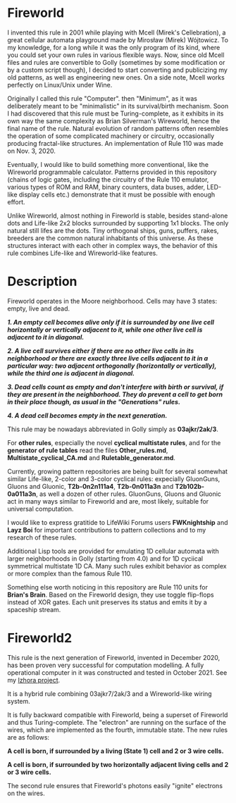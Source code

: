 # Fireworld

I invented this rule in 2001 while playing with Mcell (Mirek's Cellebration), a great cellular automata playground made by Mirosław (Mirek) Wójtowicz. To my knowledge, for a long while it was the only program of its kind, where you could set your own rules in various flexible ways. Now, since old Mcell files and rules are convertible to Golly (sometimes by some modification or by a custom script though), I decided to start converting and publicizing my old patterns, as well as engineering new ones. On a side note, Mcell works perfectly on Linux/Unix under Wine.

Originally I called this rule "Computer". then "Minimum", as it was deliberately meant to be "minimalistic" in its survival/birth mechanism. Soon I had discovered that this rule must be Turing-complete, as it exhibits in its own way the same complexity as Brian Silverman's Wireworld, hence the final name of the rule. Natural evolution of random patterns often resembles the operation of some complicated machinery or circuitry, occasionally producing fractal-like structures. An implementation of Rule 110 was made on Nov. 3, 2020. 

Eventually, I would like to build something more conventional, like the Wireworld programmable calculator. Patterns provided in this repository (chains of logic gates, including the circuitry of the Rule 110 emulator, various types of ROM and RAM, binary counters, data buses, adder, LED-like display cells etc.) demonstrate that it must be possible with enough effort.

Unlike Wireworld, almost nothing in Fireworld is stable, besides stand-alone dots and Life-like 2x2 blocks surrounded by supporting 1x1 blocks. The only natural still lifes are the dots. Tiny orthogonal ships, guns, puffers, rakes, breeders are the common natural inhabitants of this universe. As these structures interact with each other in complex ways, the behavior of this rule combines Life-like and Wireworld-like features.

# Description

Fireworld operates in the Moore neighborhood. Cells may have 3 states: empty, live and dead.

***1. An empty cell becomes alive only if it is surrounded by one live cell horizontally or vertically adjacent to it, while one other live cell is adjacent to it in diagonal.***

***2. A live cell survives either if there are no other live cells in its neighborhood or there are exactly three live cells adjacent to it in a particular way: two adjacent orthogonally (horizontally or vertically), while the third one is adjacent in diagonal.***

***3. Dead cells count as empty and don't interfere with birth or survival, if they are present in the neighborhood. They do prevent a cell to get born in their place though, as usual in the "Generations" rules.***

***4. A dead cell becomes empty in the next generation.***

This rule may be nowadays abbreviated in Golly simply as **03ajkr/2ak/3**.

For **other rules**, especially the novel **cyclical multistate rules**, and for the **generator of rule tables** read the files **Other_rules.md**, **Multistate_cyclical_CA.md** and **Ruletable_generator.md**.

Currently, growing pattern repositories are being built for several somewhat similar Life-like, 2-color and 3-color cyclical rules: expecially GluonGuns, Gluons and Gluonic, **T2b-0n2n111a4**, **T2b-0n011a3n** and **T2b102b-0a011a3n**, as well a dozen of other rules. GluonGuns, Gluons and Gluonic act in many ways similar to Fireworld and are, most likely, suitable for universal computation.

I would like to express gratitide to LifeWiki Forums users **FWKnightship** and **Layz Boi** for important contributions to pattern collections and to my research of these rules.

Additional Lisp tools are provided for emulating 1D cellular automata with larger neighborhoods in Golly (starting from 4.0) and for 1D cyciical symmetrical multistate 1D CA. Many such rules exhibit behavior as complex or more complex than the famous Rule 110.

Something else worth noticing in this repository are Rule 110 units for **Brian's Brain**. Based on the Fireworld design, they use toggle flip-flops instead of XOR gates. Each unit preserves its status and emits it by a spaceship stream.  

# Fireworld2

This rule is the next generation of Fireworld, invented in December 2020, has been proven very successful for computation modelling. A fully operational computer in it was constructed and tested in October 2021. See my [Izhora project](https://github.com/yoelmatveyev/Izhora).

It is a hybrid rule combining 03ajkr7/2ak/3 and a Wireworld-like wiring system.

It is fully backward compatible with Fireworld, being a superset of Fireworld and thus Turing-complete. The "electron" are running on the surface of the wires, which are implemented as the fourth, immutable state. The new rules are as follows:

**A cell is born, if surrounded by a living (State 1) cell and 2 or 3 wire cells.**

**A cell is born, if surrounded by two horizontally adjacent living cells and 2 or 3 wire cells.**

The second rule ensures that Fireworld's photons easily "ignite" electrons on the wires.
